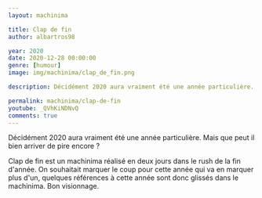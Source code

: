 ```yaml
---
layout: machinima

title: Clap de fin
author: albartros98

year: 2020
date: 2020-12-28 00:00:00
genre: [humour]
image: img/machinima/clap_de_fin.png

description: Décidément 2020 aura vraiment été une année particulière.

permalink: machinima/clap-de-fin
youtube: _QVhKiNDNvQ
comments: true
---
```

Décidément 2020 aura vraiment été une année particulière.
Mais que peut il bien arriver de pire encore ?

Clap de fin est un machinima réalisé en deux jours dans le rush de la fin d'année.
On souhaitait marquer le coup pour cette année qui va en marquer plus d'un, quelques références à cette année sont donc glissés dans le machinima.
Bon visionnage.
